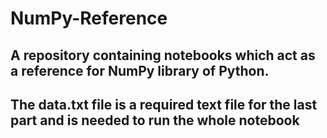 # NumPy-Reference
## A repository containing notebooks which act as a reference for NumPy library of Python.
## The data.txt file is a required text file for the last part and is needed to run the whole notebook
